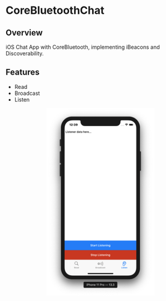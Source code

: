 # CoreBluetoothChat

## Overview
iOS Chat App with CoreBluetooth, implementing iBeacons and Discoverability.

## Features
- Read
- Broadcast
- Listen

<p align="center">
  <img height="500" src="/CoreBluetoothChat.png">
</p>
